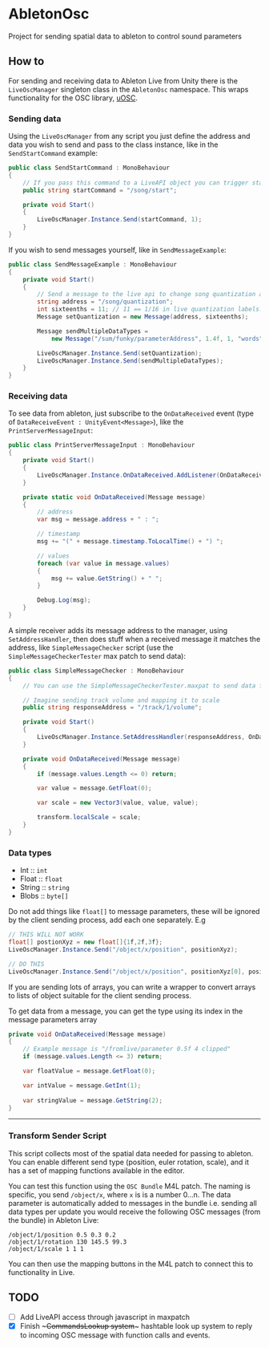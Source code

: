 # AbletonOsc
Project for sending spatial data to ableton to control sound parameters

## How to

For sending and receiving data to Ableton Live from Unity there is the `LiveOscManager` singleton class in the `AbletonOsc` namespace. This wraps functionality for the OSC library, [uOSC](1).

### Sending data

Using the `LiveOscManager` from any script you just define the address and data you wish to send and pass to the class instance, like in the `SendStartCommand` example:

```csharp
public class SendStartCommand : MonoBehaviour
{
    // If you pass this command to a LiveAPI object you can trigger start/stop
    public string startCommand = "/song/start";

    private void Start()
    {
        LiveOscManager.Instance.Send(startCommand, 1);
    }
}
```

If you wish to send messages yourself, like in `SendMessageExample`:

```csharp
public class SendMessageExample : MonoBehaviour
{
    private void Start()
    {
        // Send a message to the live api to change song quantization at startup.
        string address = "/song/quantization";
        int sixteenths = 11; // 11 == 1/16 in live quantization labels.
        Message setQuantization = new Message(address, sixteenths);

        Message sendMultipleDataTypes =
            new Message("/sum/funky/parameterAddress", 1.4f, 1, "words", new byte[] {1, 5, 3, 7});

        LiveOscManager.Instance.Send(setQuantization);
        LiveOscManager.Instance.Send(sendMultipleDataTypes);
    }
}
```

### Receiving data

To see data from ableton, just subscribe to the `OnDataReceived` event (type of `DataReceiveEvent : UnityEvent<Message>`), like the `PrintServerMessageInput`:

```csharp
public class PrintServerMessageInput : MonoBehaviour
{
    private void Start()
    {
        LiveOscManager.Instance.OnDataReceived.AddListener(OnDataReceived);
    }

    private static void OnDataReceived(Message message)
    {
        // address
        var msg = message.address + " : ";

        // timestamp
        msg += "(" + message.timestamp.ToLocalTime() + ") ";

        // values
        foreach (var value in message.values)
        {
            msg += value.GetString() + " ";
        }

        Debug.Log(msg);
    }
}
```
A simple receiver adds its message address to the manager, using `SetAddressHandler`, then does stuff when a received message it matches the address, like `SimpleMessageChecker` script (use the `SimpleMessageCheckerTester` max patch to send data):
```csharp
public class SimpleMessageChecker : MonoBehaviour
{
    // You can use the SimpleMessageCheckerTester.maxpat to send data for testing.

    // Imagine sending track volume and mapping it to scale
    public string responseAddress = "/track/1/volume";

    private void Start()
    {
        LiveOscManager.Instance.SetAddressHandler(responseAddress, OnDataReceived);
    }

    private void OnDataReceived(Message message)
    {
        if (message.values.Length <= 0) return;

        var value = message.GetFloat(0);

        var scale = new Vector3(value, value, value);

        transform.localScale = scale;
    }
}
```

### Data types

+ Int :: `int`
+ Float :: `float`
+ String :: `string`
+ Blobs :: `byte[]`

Do not add things like `float[]` to message parameters, these will be ignored by the client sending process, add each one separately. E.g
```csharp
// THIS WILL NOT WORK
float[] postionXyz = new float[]{1f,2f,3f};
LiveOscManager.Instance.Send("/object/x/position", positionXyz);

// DO THIS
LiveOscManager.Instance.Send("/object/x/position", positionXyz[0], positionXyz[1], positionXyz[2]);
```

If you are sending lots of arrays, you can write a wrapper to convert arrays to lists of object suitable for the client sending process.

To get data from a message, you can get the type using its index in the message parameters array
```csharp
private void OnDataReceived(Message message)
{
    // Example message is "/fromlive/parameter 0.5f 4 clipped"
    if (message.values.Length <= 3) return;

    var floatValue = message.GetFloat(0);

    var intValue = message.GetInt(1);
    
    var stringValue = message.GetString(2);
}
```

----
### Transform Sender Script

This script collects most of the spatial data needed for passing to ableton. You can enable different send type (position, euler rotation, scale), and it has a set of mapping functions available in the editor.

You can test this function using the `OSC Bundle` M4L patch. The naming is specific, you send `/object/x`, where `x` is is a number 0...n. The data parameter is automatically added to messages in the bundle i.e. sending all data types per update you would receive the following OSC messages (from the bundle) in Ableton Live:
```
/object/1/position 0.5 0.3 0.2
/object/1/rotation 130 145.5 99.3
/object/1/scale 1 1 1
```
You can then use the mapping buttons in the M4L patch to connect this to functionality in Live.


## TODO

+ [ ] Add LiveAPI access through javascript in maxpatch
+ [x] Finish ~~~CommandsLookup system~~~ hashtable look up system to reply to incoming OSC message with function calls and events.

[1]:https://github.com/hecomi/uOSC

